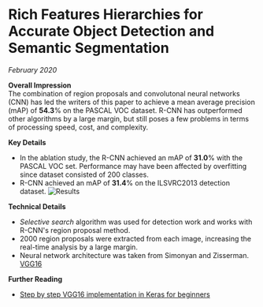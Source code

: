 # Rich Features Hierarchies for Accurate Object Detection and Semantic Segmentation
*February 2020*

**Overall Impression** <br>
The combination of region proposals and convolutonal neural networks (CNN) has led the writers of this paper to achieve a mean average precision (mAP) of **54.3**% on the PASCAL VOC dataset. R-CNN has outperformed other algorithms by a large margin, but still poses a few problems in terms of processing speed, cost, and complexity.

**Key Details**
* In the ablation study, the R-CNN achieved an mAP of **31.0**%  with the PASCAL VOC set. Performance may have been affected by overfitting since dataset consisted of 200 classes.
* R-CNN achieved an mAP of **31.4**% on the ILSVRC2013 detection dataset.
![Results](https://i.imgur.com/GFbULx3.png)

**Technical Details**
* *Selective search* algorithm was used for detection work and works with R-CNN's region proposal method.
* 2000 region proposals were extracted from each image, increasing the real-time analysis by a large margin.
* Neural network architecture was taken from Simonyan and Zisserman. [VGG16](https://arxiv.org/abs/1409.1556)

**Further Reading**
* [Step by step VGG16 implementation in Keras for beginners](https://towardsdatascience.com/step-by-step-vgg16-implementation-in-keras-for-beginners-a833c686ae6c)
